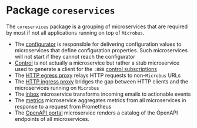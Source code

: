 # Package `coreservices`

The `coreservices` package is a grouping of microservices that are required by most if not all applications running on top of `Microbus`.

* The [configurator](../structure/coreservices-configurator.md) is responsible for delivering configuration values to microservices that define configuration properties. Such microservices will not start if they cannot reach the configurator
* [Control](../structure/coreservices-control.md) is not actually a microservice but rather a stub microservice used to generate a client for the `:888` [control subscriptions](../tech/controlsubs.md)
* The [HTTP egress proxy](../structure/coreservices-httpegress.md) relays HTTP requests to non-`Microbus` URLs
* The [HTTP ingress proxy](../structure/coreservices-httpingress.md) bridges the gap between HTTP clients and the microservices running on `Microbus`
* The [inbox](../structure/coreservices-inbox.md) microservice transforms incoming emails to actionable events
* The [metrics](../structure/coreservices-metrics.md) microservice aggregates metrics from all microservices in response to a request from Prometheus
* The [OpenAPI portal](../structure/coreservices-openapiportal.md) microservice renders a catalog of the OpenAPI endpoints of all microservices.
